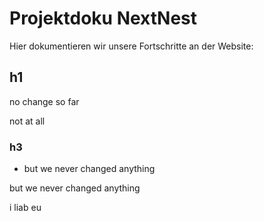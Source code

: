 # Projektdoku NextNest

Hier dokumentieren wir unsere Fortschritte an der Website:

## h1

no change so far

not at all


### h3

- but we never changed anything


but we never changed anything

i liab eu
